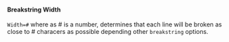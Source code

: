 #### Breakstring Width

`Width=#` where as # is a number, determines that each line will be broken as close to # characers as possible depending other `breakstring` options.  